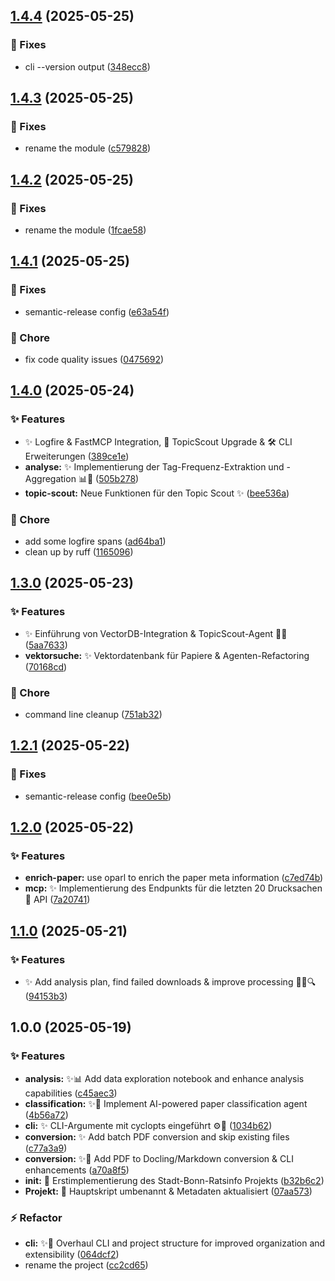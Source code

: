 ## [1.4.4](https://codeberg.org/machdenstaat/stadt-bonn-oparl/compare/v1.4.3...v1.4.4) (2025-05-25)

### :bug: Fixes

* cli --version output ([348ecc8](https://codeberg.org/machdenstaat/stadt-bonn-oparl/commit/348ecc8497f91a4f79a71233788c37472f19a82c))

## [1.4.3](https://codeberg.org/machdenstaat/stadt-bonn-oparl/compare/v1.4.2...v1.4.3) (2025-05-25)

### :bug: Fixes

* rename the module ([c579828](https://codeberg.org/machdenstaat/stadt-bonn-oparl/commit/c579828a1738af2b8134fe1cc1a1677e5ff88ed1))

## [1.4.2](https://codeberg.org/machdenstaat/stadt-bonn-oparl/compare/v1.4.1...v1.4.2) (2025-05-25)

### :bug: Fixes

* rename the module ([1fcae58](https://codeberg.org/machdenstaat/stadt-bonn-oparl/commit/1fcae58b080c1f40b0f6e21352c8552bd226bfc5))

## [1.4.1](https://codeberg.org/machdenstaat/stadt-bonn-oparl/compare/v1.4.0...v1.4.1) (2025-05-25)

### :bug: Fixes

* semantic-release config ([e63a54f](https://codeberg.org/machdenstaat/stadt-bonn-oparl/commit/e63a54f394aa13d203ab972679240eac635d8654))

### :repeat: Chore

* fix code quality issues ([0475692](https://codeberg.org/machdenstaat/stadt-bonn-oparl/commit/0475692316a033811d98cb5c89e8592268bbb638))

## [1.4.0](https://codeberg.org/machdenstaat/stadt-bonn-oparl/compare/v1.3.0...v1.4.0) (2025-05-24)

### :sparkles: Features

* ✨ Logfire & FastMCP Integration, 🧠 TopicScout Upgrade & 🛠️ CLI Erweiterungen ([389ce1e](https://codeberg.org/machdenstaat/stadt-bonn-oparl/commit/389ce1ee974b6378d75ea77de290c764a0374651))
* **analyse:** ✨ Implementierung der Tag-Frequenz-Extraktion und -Aggregation 📊📄 ([505b278](https://codeberg.org/machdenstaat/stadt-bonn-oparl/commit/505b27862298d9c170f4d18af73130f19749c9ce))
* **topic-scout:** Neue Funktionen für den Topic Scout ✨ ([bee536a](https://codeberg.org/machdenstaat/stadt-bonn-oparl/commit/bee536a9649a15c62bd1c31de8260ae641494611))

### :repeat: Chore

* add some logfire spans ([ad64ba1](https://codeberg.org/machdenstaat/stadt-bonn-oparl/commit/ad64ba183e11ba3a36cfc2aab1a1cc1109154722))
* clean up by ruff ([1165096](https://codeberg.org/machdenstaat/stadt-bonn-oparl/commit/1165096ad1fadbeb4a35192658fdfd48e7456e2e))

## [1.3.0](https://codeberg.org/machdenstaat/stadt-bonn-oparl/compare/v1.2.1...v1.3.0) (2025-05-23)

### :sparkles: Features

* ✨ Einführung von VectorDB-Integration & TopicScout-Agent 🕵️‍♀️ ([5aa7633](https://codeberg.org/machdenstaat/stadt-bonn-oparl/commit/5aa76336cb6b86276a313ac9f44b88dfaf9f5a78))
* **vektorsuche:** ✨ Vektordatenbank für Papiere & Agenten-Refactoring ([70168cd](https://codeberg.org/machdenstaat/stadt-bonn-oparl/commit/70168cd75e1a58afb17f6d345c7e0ed393bc6839))

### :repeat: Chore

* command line cleanup ([751ab32](https://codeberg.org/machdenstaat/stadt-bonn-oparl/commit/751ab320847a50ed193b07d58f8084a230734bcb))

## [1.2.1](https://codeberg.org/machdenstaat/stadt-bonn-oparl/compare/v1.2.0...v1.2.1) (2025-05-22)

### :bug: Fixes

* semantic-release config ([bee0e5b](https://codeberg.org/machdenstaat/stadt-bonn-oparl/commit/bee0e5b0f42619aea0de9d19bb124d6d1a142c82))

## [1.2.0](https://codeberg.org/machdenstaat/stadt-bonn-oparl/compare/v1.1.0...v1.2.0) (2025-05-22)

### :sparkles: Features

* **enrich-paper:** use oparl to enrich the paper meta information ([c7ed74b](https://codeberg.org/machdenstaat/stadt-bonn-oparl/commit/c7ed74b1468d221e6eb7c1c2b9aad8e9a7c38a2f))
* **mcp:** ✨ Implementierung des Endpunkts für die letzten 20 Drucksachen 📄 API ([7a20741](https://codeberg.org/machdenstaat/stadt-bonn-oparl/commit/7a207415dc15c42669bc086da4234d9a3d377e5c))

## [1.1.0](https://codeberg.org/machdenstaat/stadt-bonn-oparl/compare/v1.0.0...v1.1.0) (2025-05-21)

### :sparkles: Features

* ✨ Add analysis plan, find failed downloads & improve processing 🚀📄🔍 ([94153b3](https://codeberg.org/machdenstaat/stadt-bonn-oparl/commit/94153b3516e4f4106c4d2ad38f44012b3f18c2d9))

## 1.0.0 (2025-05-19)

### :sparkles: Features

* **analysis:** ✨📊 Add data exploration notebook and enhance analysis capabilities ([c45aec3](https://codeberg.org/machdenstaat/stadt-bonn-oparl/commit/c45aec3f441241cd3e0ebea46d754313bdb6b929))
* **classification:** ✨🤖 Implement AI-powered paper classification agent ([4b56a72](https://codeberg.org/machdenstaat/stadt-bonn-oparl/commit/4b56a72a4878c5c67515db01f0d1618fa973e0ac))
* **cli:** ✨ CLI-Argumente mit cyclopts eingeführt ⚙️📄 ([1034b62](https://codeberg.org/machdenstaat/stadt-bonn-oparl/commit/1034b6205896263e78bef55e369cb0df7ae1df17))
* **conversion:** ✨ Add batch PDF conversion and skip existing files ([c77a3a9](https://codeberg.org/machdenstaat/stadt-bonn-oparl/commit/c77a3a9816c6fcb84c91a99cab0ee0cd45b91651))
* **conversion:** ✨📄 Add PDF to Docling/Markdown conversion & CLI enhancements ([a70a8f5](https://codeberg.org/machdenstaat/stadt-bonn-oparl/commit/a70a8f581aaa83b2b5771f461ea4bc10c0612209))
* **init:** 🚀 Erstimplementierung des Stadt-Bonn-Ratsinfo Projekts ([b32b6c2](https://codeberg.org/machdenstaat/stadt-bonn-oparl/commit/b32b6c254a82e1b7fd7e262cddc9e2de6c76d7ca))
* **Projekt:** 🚀 Hauptskript umbenannt & Metadaten aktualisiert ([07aa573](https://codeberg.org/machdenstaat/stadt-bonn-oparl/commit/07aa5733bda6ae311f83ea3e1107953d6a8bd6b8))

### :zap: Refactor

* **cli:** ✨🚚 Overhaul CLI and project structure for improved organization and extensibility ([064dcf2](https://codeberg.org/machdenstaat/stadt-bonn-oparl/commit/064dcf2531bf9c6786647ccfa7c0c56d6153c879))
* rename the project ([cc2cd65](https://codeberg.org/machdenstaat/stadt-bonn-oparl/commit/cc2cd65a9ab45e3d445b04caf2b5339309f48211))
